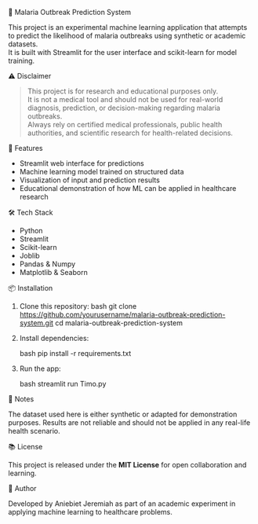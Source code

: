 🦟 Malaria Outbreak Prediction System

This project is an experimental machine learning application that attempts to predict the likelihood of malaria outbreaks using synthetic or academic datasets.  
It is built with Streamlit for the user interface and scikit-learn for model training.



⚠️ Disclaimer
> This project is for research and educational purposes only.  
> It is not a medical tool and should not be used for real-world diagnosis, prediction, or decision-making regarding malaria outbreaks.  
> Always rely on certified medical professionals, public health authorities, and scientific research for health-related decisions.



🚀 Features
- Streamlit web interface for predictions  
- Machine learning model trained on structured data  
- Visualization of input and prediction results  
- Educational demonstration of how ML can be applied in healthcare research  


🛠️ Tech Stack
- Python  
- Streamlit  
- Scikit-learn  
- Joblib  
- Pandas & Numpy  
- Matplotlib & Seaborn  



📦 Installation
1. Clone this repository:
   bash
   git clone https://github.com/yourusername/malaria-outbreak-prediction-system.git
   cd malaria-outbreak-prediction-system


2. Install dependencies:

   bash
   pip install -r requirements.txt
   

3. Run the app:

   bash
   streamlit run Timo.py


📌 Notes

The dataset used here is either synthetic or adapted for demonstration purposes.
Results are not reliable and should not be applied in any real-life health scenario.

 📚 License

This project is released under the **MIT License** for open collaboration and learning.


👤 Author

Developed by Aniebiet Jeremiah as part of an academic experiment in applying machine learning to healthcare problems.


